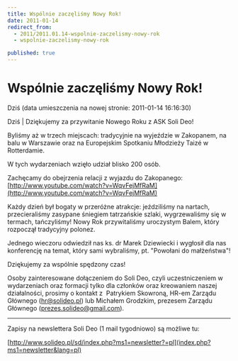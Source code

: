 ```yaml
---
title: Wspólnie zaczęliśmy Nowy Rok!
date: 2011-01-14
redirect_from: 
  - 2011/2011.01.14-wspolnie-zaczelismy-nowy-rok
  - wspolnie-zaczelismy-nowy-rok

published: true
---
```




# Wspólnie zaczęliśmy Nowy Rok!

<time>Dziś (data umieszczenia na nowej stronie: 2011-01-14 16:16:30)</time>

Dziś | 
Dziękujemy za przywitanie Nowego Roku z ASK Soli Deo!

Byliśmy aż w trzech miejscach: tradycyjnie na wyjeździe w Zakopanem, na balu w Warszawie oraz na Europejskim Spotkaniu Młodzieży Taizé w Rotterdamie.

W tych wydarzeniach wzięło udział blisko 200 osób.

Zachęcamy do obejrzenia relacji z wyjazdu do Zakopanego: [http://www.youtube.com/watch?v=WqvFejMfRaM](http://www.youtube.com/watch?v=WqvFejMfRaM)

Każdy dzień był bogaty w przeróżne atrakcje: jeździliśmy na nartach, przecieraliśmy zasypane śniegiem tatrzańskie szlaki, wygrzewaliśmy się w termach, tańczyliśmy! Nowy Rok przywitaliśmy uroczystym Balem, który rozpoczął tradycyjny polonez.

Jednego wieczoru odwiedził nas ks. dr Marek Dziewiecki i wygłosił dla nas konferencję na temat, który sami wybraliśmy, pt. "Powołani do małżeństwa"!

Dziękujemy za wspólnie spędzony czas!

Osoby zainteresowane dołączeniem do Soli Deo, czyli uczestniczeniem w wydarzeniach oraz formacji tylko dla członków oraz kreowaniem naszej działalności, prosimy o kontakt z&nbsp; Patrykiem Skowroną, HR-em Zarządu Głównego (hr@solideo.pl) lub Michałem Grodzkim, prezesem Zarządu Głównego (prezes.solideo@gmail.com).

------------

Zapisy na newslettera Soli Deo (1 mail tygodniowo) są możliwe tu:

[http://www.solideo.pl/sd/index.php?ms1=newsletter?=pl](index.php?ms1=newsletter&lang=pl)                   

<!--{{json:{"created_date":"2011-01-14 16:16:30","publish_down":"0000-00-00 00:00:00","id":"1012"}}}-->
